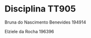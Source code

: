 <!DOCTYPE html>
<html>
<body>
<h1>Disciplina TT905</h1>

<p>Bruna do Nascimento Benevides 194914</p>
<p>Elziele da Rocha 196396</p>
</body>
</html>
